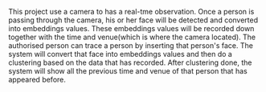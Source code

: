 This project use a camera to has a real-tme observation. Once a person is passing through the camera, his or her face will be detected and converted into embeddings values. These embeddings values will be recorded down together with the time and venue(which is where the camera located). The authorised person can trace a person by inserting that person's face. The system will convert that face into embeddings values and then do a clustering based on the data that has recorded. After clustering done, the system will show all the previous time and venue of that person that has appeared before.
